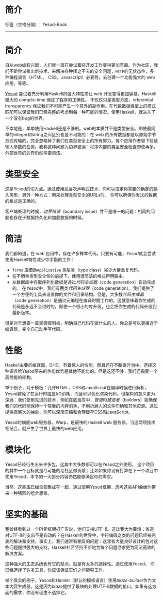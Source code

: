# 简介

标签（空格分隔）： Yesod-Book

---

# 简介

自从web编程兴起，人们就一直在尝试着将开发工作变得更加有趣。作为社区，我们不断尝试推出新技术，来解决各种挥之不去的安全问题，```HTTP```的无状态性，多种编程语言（HTML， CSS，Javascript）必要性，去创建一个功能强大的 web 应用，等等。

[Yesod](https://github.com/yesodweb/yesod) 尝试着充分利用Haskell的强大特性来让 web 开发变得更加容易。Haskell 强大的 compile-time 保证了程序的正确性， 不仅仅只是类型方面，referential transparency 保证我们不可能产生一个意外的副作用。在代数数据类型上的模式匹配可以保证我们已经完整的考虑到每一种可能的情况。使用Haskell，就进入了一个没有bug的世界。

不幸地是，单单使用Haskell还是不够的。web的本质并不是类型安全。即使最简单的integer和string之间区别也是不可能的：在 web 的所有数据都是以原始字节方式传输的，完全忽略掉了我们在类型安全上的所有努力。每个应用作者留下验证输入参数的任务。我称这种问题为边界错误：程序内部的类型安全检查即使再多，外部世界的边界仍然需要清洁。

# 类型安全

这是Yesod的切入点。通过使用高层次声明式技术，你可以指定你需要的确定的输入类型。另外一种方式：用来处理类型安全的URLs时， 你可以确保你发送的数据的格式是正确的。

客户端处理的时候，*边界错误*（boundary issue）并不是唯一的问题：相同的问题也存在于数据持久化和加载数据的时候。

# 简洁

我们都知道，在 web 应用中，存在许多样本代码。只要有可能，*Yesod*就会尝试使用Haskell特性减少你手指的工作：
* `forms` 库借助`Applicative` 类型类（type class）减少大量重复代码。
* 在不牺牲类型安全性的前提下，使用很简洁的格式声明路由。
* 从数据库中存取序列化数据是通过*代码生成器*（code generation）自动完成的。
在*Yesod*中，我们有两类*代码生成器*（code generation）。我们提供了一个方便的工具来设置你的文件和目录结构。但是，大多数*代码生成器*（code generation）是通过元编程在编译时期工作的。这就意味着你生成的代码是永远不会过时的，即使一个很小的库升级，也会把你生成的代码升级到最新版本。

但是对于想要一直掌握控制权，明确自己代码在做什么的人，你总是可以更接近于编译器，完全自己动手写代码。

# 性能

Haskell主要的编译器，GHC，有着惊人的性能，而且还在不断提升当中。选择这种语言给Yesod带来的性能优势是其他不能比的。但是这还不够：我们还需要一个高性能的架构。

举个例子，对于模板：允许HTML，CSS和JavaScript在编译时候进行解析，Yesod避免了在运行时磁盘I/O消耗，而且可以优化渲染代码。但架构的意义更为深远：我们使用先进的技术，例如在底层库中，*管道*和*建造者*（builders）能确保我们的代码能保持一个常量的内存消耗，不用折磨人的文件句柄和其他资源。通过提供高层次的抽象，你可以深度压缩和合理缓存CSS和JavaScript。

Yesod的旗舰web服务器，Warp，是最快的Haskell web 服务器。当这两项技术相结合，就产生了世界上最快的web应用。

# 模块化

Yesod已经衍生出来许多包，这其中大多数都可以在Yesod之外使用。 这个项目的其中一个目标就是尽可能的给社区做贡献；比如如果你没有打算在下一个项目中使用Yesod，本书的一大部分内容仍然能够满足你的需求。

当然，这些库已经全部集成在一起，通过使用Yesod框架，思考这些API会给你带来一种强烈的组合思维。

# 坚实的基础

我曾经看到过一个PHP框架打广告说，他们支持UTF-8。这让我大为震惊：难道对UTF-8的支出不是自动的？在Haskell的世界中，字符编码之类的问题已经被完美的解决和支持。事实上，我们通常有相反的问题：这里有大量良好设计的包对这些问题提供强大的支持。Haskell社区坚持不断地为每个问题寻求更为简洁高效的解决方案。

这种强大的生态系统也有它的缺点，就是有太多的选择性。通过使用Yesod， 你已经选择了许多工具，你应该保证它们之间能够工作。

举个真实的例子，Yesod和Hamlet（默认的模板语言）使用*blaze-builder*作为文本内容生成器。这是因为*blaze*提供了最快的处理UTF-8数据的接口。如果有这方面的需求，你没有理由不选择它。



